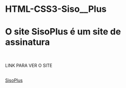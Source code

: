 # HTML-CSS3-Siso__Plus
<h1>O site SisoPlus é um site de assinatura</h1>
<br>
<p>LINK PARA VER O SITE</p>
<br>
<a href="https://syso069.github.io/HTML-CSS3-Siso__Plus/alura-plus/">SisoPlus</a>
